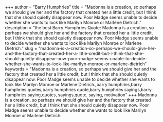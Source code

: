 +++
author = "Barry Humphries"
title = "Madonna is a creation, so perhaps we should give her and the factory that created her a little credit, but I think that she should quietly disappear now. Poor Madge seems unable to decide whether she wants to look like Marilyn Monroe or Marlene Dietrich."
description = "the best Barry Humphries Quote: Madonna is a creation, so perhaps we should give her and the factory that created her a little credit, but I think that she should quietly disappear now. Poor Madge seems unable to decide whether she wants to look like Marilyn Monroe or Marlene Dietrich."
slug = "madonna-is-a-creation-so-perhaps-we-should-give-her-and-the-factory-that-created-her-a-little-credit-but-i-think-that-she-should-quietly-disappear-now-poor-madge-seems-unable-to-decide-whether-she-wants-to-look-like-marilyn-monroe-or-marlene-dietrich"
keywords = "Madonna is a creation, so perhaps we should give her and the factory that created her a little credit, but I think that she should quietly disappear now. Poor Madge seems unable to decide whether she wants to look like Marilyn Monroe or Marlene Dietrich.,barry humphries,barry humphries quotes,barry humphries quote,barry humphries sayings,barry humphries saying,quotes, sayings,quote, saying, motivation"
+++
Madonna is a creation, so perhaps we should give her and the factory that created her a little credit, but I think that she should quietly disappear now. Poor Madge seems unable to decide whether she wants to look like Marilyn Monroe or Marlene Dietrich.

